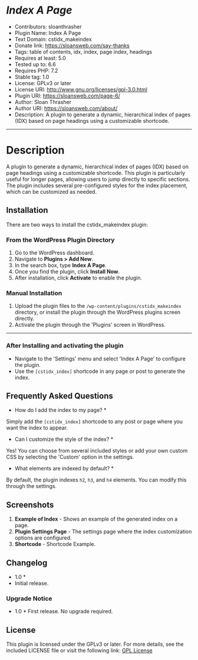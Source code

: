 # _Index A Page_


* Contributors: sloanthrasher
* Plugin Name: Index A Page
* Text Domain: cstidx_makeindex
* Donate link: https://sloansweb.com/say-thanks
* Tags: table of contents, idx, index, page index, headings
* Requires at least: 5.0
* Tested up to: 6.6
* Requires PHP: 7.2
* Stable tag: 1.0
* License: GPLv3 or later
* License URI: http://www.gnu.org/licenses/gpl-3.0.html
* Plugin URI: https://sloansweb.com/page-6/
* Author: Sloan Thrasher
* Author URI: https://sloansweb.com/about/
* Description: A plugin to generate a dynamic, hierarchical index of pages (IDX) based on page headings using a customizable shortcode.

---

# Description 

A plugin to generate a dynamic, hierarchical index of pages (IDX) based on page headings using a customizable shortcode. This plugin is particularly useful for longer pages, allowing users to jump directly to specific sections. The plugin includes several pre-configured styles for the index placement, which can be customized as needed.

## Installation

There are two ways to install the cstidx_makeindex plugin:

### From the WordPress Plugin Directory

1. Go to the WordPress dashboard.
2. Navigate to **Plugins > Add New**.
3. In the search box, type **Index A Page**.
4. Once you find the plugin, click **Install Now**.
5. After installation, click **Activate** to enable the plugin.

### Manual Installation

1. Upload the plugin files to the `/wp-content/plugins/cstidx_makeindex` directory, or install the plugin through the WordPress plugins screen directly.
2. Activate the plugin through the 'Plugins' screen in WordPress.

---

### After Installing and activating the plugin

* Navigate to the 'Settings' menu and select 'Index A Page' to configure the plugin.
* Use the `[cstidx_index]` shortcode in any page or post to generate the index.

## Frequently Asked Questions

* How do I add the index to my page? *

Simply add the `[cstidx_index]` shortcode to any post or page where you want the index to appear.

* Can I customize the style of the index? *

Yes! You can choose from several included styles or add your own custom CSS by selecting the 'Custom' option in the settings.

* What elements are indexed by default? *

By default, the plugin indexes `h2`, `h3`, and `h4` elements. You can modify this through the settings.

## Screenshots

1. **Example of Index** - Shows an example of the generated index on a page.
2. **Plugin Settings Page** - The settings page where the index customization options are configured.
3. **Shortcode** - Shortcode Example.

## Changelog

* 1.0 *
* Initial release.

### Upgrade Notice

* 1.0 *
First release. No upgrade required.

## License

This plugin is licensed under the GPLv3 or later. For more details, see the included LICENSE file or visit the following link:
[GPL License](http://www.gnu.org/licenses/gpl-3.0.html)
